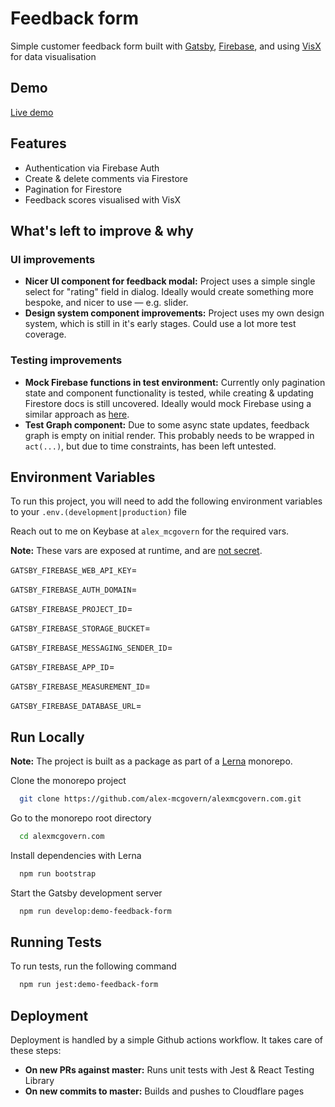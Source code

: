 
# Feedback form

Simple customer feedback form built with [Gatsby](https://www.gatsbyjs.com/), [Firebase](https://firebase.google.com/), and using [VisX](https://airbnb.io/visx) for data visualisation


## Demo

[Live demo](https://feedback.alexmcgovern.com)


## Features

- Authentication via Firebase Auth
- Create & delete comments via Firestore
- Pagination for Firestore
- Feedback scores visualised with VisX


## What's left to improve & why

### UI improvements

- **Nicer UI component for feedback modal:** Project uses a simple single select for "rating" field in dialog. Ideally would create something more bespoke, and nicer to use — e.g. slider.
- **Design system component improvements:** Project uses my own design system, which is still in it's early stages. Could use a lot more test coverage.

### Testing improvements

- **Mock Firebase functions in test environment:** Currently only pagination state and component functionality is tested, while creating & updating Firestore docs is still uncovered. Ideally would mock Firebase using a similar approach as [here](https://www.npmjs.com/package/firestore-jest-mock).
- **Test Graph component:** Due to some async state updates, feedback graph is empty on initial render. This probably needs to be wrapped in `act(...)`, but due to time constraints, has been left untested.





## Environment Variables

To run this project, you will need to add the following environment variables to your `.env.(development|production)` file

Reach out to me on Keybase at `alex_mcgovern` for the required vars.

**Note:** These vars are exposed at runtime, and are [not secret](https://firebase.google.com/docs/projects/api-keys).

`GATSBY_FIREBASE_WEB_API_KEY`=<string>

`GATSBY_FIREBASE_AUTH_DOMAIN`=<string>

`GATSBY_FIREBASE_PROJECT_ID`=<string>

`GATSBY_FIREBASE_STORAGE_BUCKET`=<string>

`GATSBY_FIREBASE_MESSAGING_SENDER_ID`=<string>

`GATSBY_FIREBASE_APP_ID`=<string>

`GATSBY_FIREBASE_MEASUREMENT_ID`=<string>

`GATSBY_FIREBASE_DATABASE_URL`=<string>


## Run Locally


**Note:** The project is built as a package as part of a [Lerna](https://lerna.js.org/) monorepo.


Clone the monorepo project

```bash
  git clone https://github.com/alex-mcgovern/alexmcgovern.com.git
```

Go to the monorepo root directory

```bash
  cd alexmcgovern.com
```

Install dependencies with Lerna

```bash
  npm run bootstrap
```

Start the Gatsby development server

```bash
  npm run develop:demo-feedback-form
```


## Running Tests

To run tests, run the following command

```bash
  npm run jest:demo-feedback-form
```


## Deployment

Deployment is handled by a simple Github actions workflow. It takes care of these steps:
- **On new PRs against master:** Runs unit tests with Jest & React Testing Library
- **On new commits to master:** Builds and pushes to Cloudflare pages

